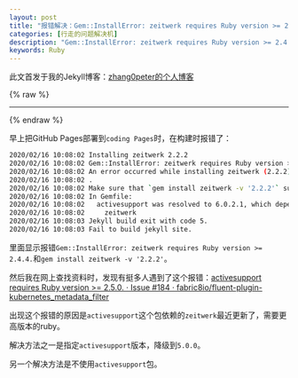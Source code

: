 ```yaml
---
layout: post
title: "报错解决：Gem::InstallError: zeitwerk requires Ruby version >= 2.4.4."
categories: [行走的问题解决机]
description: "Gem::InstallError: zeitwerk requires Ruby version >= 2.4.4."
keywords: Ruby
---
```


此文首发于我的Jekyll博客：[zhang0peter的个人博客](https://zhang0peter.com)         

{% raw %}
***          
{% endraw %}

早上把GitHub Pages部署到`coding Pages`时，在构建时报错了：
```sh
2020/02/16 10:08:02 Installing zeitwerk 2.2.2
2020/02/16 10:08:02 Gem::InstallError: zeitwerk requires Ruby version >= 2.4.4.
2020/02/16 10:08:02 An error occurred while installing zeitwerk (2.2.2), and Bundler cannot
2020/02/16 10:08:02 .
2020/02/16 10:08:02 Make sure that `gem install zeitwerk -v '2.2.2'` succeeds before bundling.
2020/02/16 10:08:02 In Gemfile:
2020/02/16 10:08:02   activesupport was resolved to 6.0.2.1, which depends on
2020/02/16 10:08:02     zeitwerk
2020/02/16 10:08:03 Jekyll build exit with code 5.
2020/02/16 10:08:03 Fail to build jekyll site.
```
里面显示报错`Gem::InstallError: zeitwerk requires Ruby version >= 2.4.4.`和`gem install zeitwerk -v '2.2.2'`。

然后我在网上查找资料时，发现有挺多人遇到了这个报错：[activesupport requires Ruby version >= 2.5.0. · Issue #184 · fabric8io/fluent-plugin-kubernetes_metadata_filter](https://github.com/fabric8io/fluent-plugin-kubernetes_metadata_filter/issues/184)

出现这个报错的原因是`activesupport`这个包依赖的`zeitwerk`最近更新了，需要更高版本的ruby。

解决方法之一是指定`activesupport`版本，降级到`5.0.0`。

另一个解决方法是不使用`activesupport`包。


